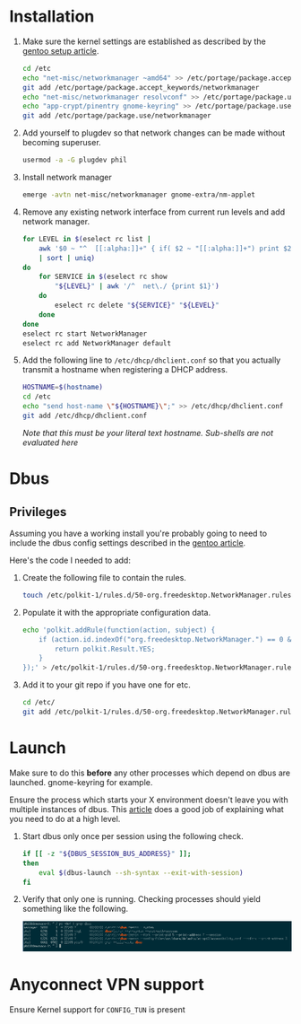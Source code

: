 # Installation

1. Make sure the kernel settings are established as described by the [gentoo setup article](https://wiki.gentoo.org/wiki/NetworkManager#Kernel).

    ```bash
    cd /etc
    echo "net-misc/networkmanager ~amd64" >> /etc/portage/package.accept_keywords/networkmanager
    git add /etc/portage/package.accept_keywords/networkmanager
    echo "net-misc/networkmanager resolvconf" >> /etc/portage/package.use/networkmanager
    echo "app-crypt/pinentry gnome-keyring" >> /etc/portage/package.use/networkmanager
    git add /etc/portage/package.use/networkmanager
    ```

2. Add yourself to plugdev so that network changes can be made without becoming superuser.

    ```bash
    usermod -a -G plugdev phil
    ```

3. Install network manager 

    ```bash
    emerge -avtn net-misc/networkmanager gnome-extra/nm-applet
    ```

4. Remove any existing network interface from current run levels and add network manager.

    ```bash
    for LEVEL in $(eselect rc list | 
        awk '$0 ~ "^  [[:alpha:]]+" { if( $2 ~ "[[:alpha:]]+") print $2; }' 
        | sort | uniq)
    do
        for SERVICE in $(eselect rc show 
            "${LEVEL}" | awk '/^  net\./ {print $1}')
        do
            eselect rc delete "${SERVICE}" "${LEVEL}"
        done
    done
    eselect rc start NetworkManager
    eselect rc add NetworkManager default
    ```

5. Add the following line to `/etc/dhcp/dhclient.conf` so that you actually 
transmit a hostname when registering a DHCP address. 

    ```bash
    HOSTNAME=$(hostname)
    cd /etc
    echo "send host-name \"${HOSTNAME}\";" >> /etc/dhcp/dhclient.conf
    git add /etc/dhcp/dhclient.conf
    ```
    *Note that this must be your literal text hostname. Sub-shells are not evaluated here*

# Dbus

## Privileges 

Assuming you have a working install you're probably going to need to include the dbus config settings described in the [gentoo article](https://wiki.gentoo.org/wiki/NetworkManager#Fixing_nm-applet_insufficient_privileges). 

Here's the code I needed to add:

1. Create the following file to contain the rules.

    ```bash
    touch /etc/polkit-1/rules.d/50-org.freedesktop.NetworkManager.rules
    ```
2. Populate it with the appropriate configuration data.
    
    ```bash
    echo 'polkit.addRule(function(action, subject) {
        if (action.id.indexOf("org.freedesktop.NetworkManager.") == 0 && subject.isInGroup("plugdev")) {
            return polkit.Result.YES;
        }
    });' > /etc/polkit-1/rules.d/50-org.freedesktop.NetworkManager.rules
    ```
3. Add it to your git repo if you have one for etc.

    ```bash
    cd /etc/
    git add /etc/polkit-1/rules.d/50-org.freedesktop.NetworkManager.rules
    ```

# Launch

Make sure to do this __before__ any other processes which depend on dbus are launched. gnome-keyring for example.

Ensure the process which starts your X environment doesn't leave you with multiple instances of dbus. This [article](http://www.nurdletech.com/linux-notes/agents/keyring.html) does a good job of explaining what you need to do at a high level.

1. Start dbus only once per session using the following check.

    ```bash
    if [[ -z "${DBUS_SESSION_BUS_ADDRESS}" ]];
    then
        eval $(dbus-launch --sh-syntax --exit-with-session)
    fi
    ```
2. Verify that only one is running. Checking processes should yield something like the following.

    ![Only one forked dbus](img/only-one-dbus.png)

# Anyconnect VPN support

Ensure Kernel support for `CONFIG_TUN` is present

